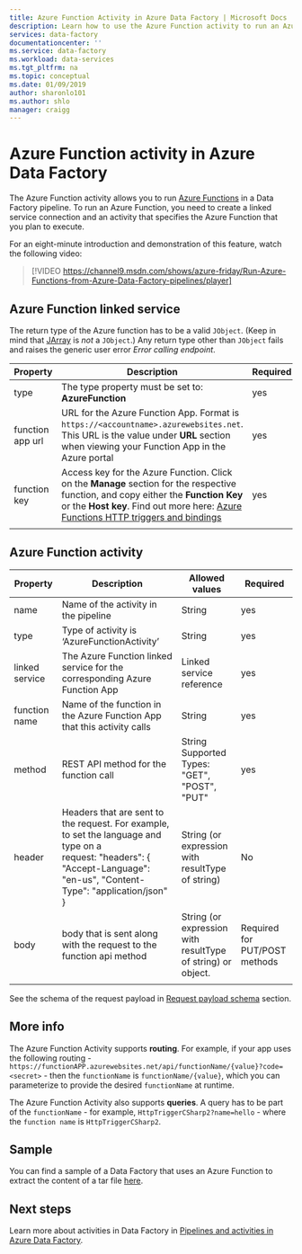 ```yaml
---
title: Azure Function Activity in Azure Data Factory | Microsoft Docs
description: Learn how to use the Azure Function activity to run an Azure Function in a Data Factory pipeline
services: data-factory
documentationcenter: ''
ms.service: data-factory
ms.workload: data-services
ms.tgt_pltfrm: na
ms.topic: conceptual
ms.date: 01/09/2019
author: sharonlo101
ms.author: shlo
manager: craigg
---
```


# Azure Function activity in Azure Data Factory

The Azure Function activity allows you to run [Azure Functions](../azure-functions/functions-overview.md) in a Data Factory pipeline. To run an Azure Function, you need to create a linked service connection and an activity that specifies the Azure Function that you plan to execute.

For an eight-minute introduction and demonstration of this feature, watch the following video:

> [!VIDEO https://channel9.msdn.com/shows/azure-friday/Run-Azure-Functions-from-Azure-Data-Factory-pipelines/player]

## Azure Function linked service

The return type of the Azure function has to be a valid `JObject`. (Keep in mind that [JArray](https://www.newtonsoft.com/json/help/html/T_Newtonsoft_Json_Linq_JArray.htm) is *not* a `JObject`.) Any return type other than `JObject` fails and raises the generic user error *Error calling endpoint*.

| **Property** | **Description** | **Required** |
| --- | --- | --- |
| type   | The type property must be set to: **AzureFunction** | yes |
| function app url | URL for the Azure Function App. Format is `https://<accountname>.azurewebsites.net`. This URL is the value under **URL** section when viewing your Function App in the Azure portal  | yes |
| function key | Access key for the Azure Function. Click on the **Manage** section for the respective function, and copy either the **Function Key** or the **Host key**. Find out more here: [Azure Functions HTTP triggers and bindings](../azure-functions/functions-bindings-http-webhook.md#authorization-keys) | yes |
|   |   |   |

## Azure Function activity

| **Property**  | **Description** | **Allowed values** | **Required** |
| --- | --- | --- | --- |
| name  | Name of the activity in the pipeline  | String | yes |
| type  | Type of activity is ‘AzureFunctionActivity’ | String | yes |
| linked service | The Azure Function linked service for the corresponding Azure Function App  | Linked service reference | yes |
| function name  | Name of the function in the Azure Function App that this activity calls | String | yes |
| method  | REST API method for the function call | String Supported Types: "GET", "POST", "PUT"   | yes |
| header  | Headers that are sent to the request. For example, to set the language and type on a request: "headers": { "Accept-Language": "en-us", "Content-Type": "application/json" } | String (or expression with resultType of string) | No |
| body  | body that is sent along with the request to the function api method  | String (or expression with resultType of string) or object.   | Required for PUT/POST methods |
|   |   |   | |

See the schema of the request payload in [Request payload schema](control-flow-web-activity.md#request-payload-schema) section.

## More info

The Azure Function Activity supports **routing**. For example, if your app uses the following routing - `https://functionAPP.azurewebsites.net/api/functionName/{value}?code=<secret>` - then the `functionName` is `functionName/{value}`, which you can parameterize to provide the desired `functionName` at runtime.

The Azure Function Activity also supports **queries**. A query has to be part of the `functionName` - for example, `HttpTriggerCSharp2?name=hello` - where the `function name` is `HttpTriggerCSharp2`.

## Sample

You can find a sample of a Data Factory that uses an Azure Function to extract the content of a tar file [here](https://github.com/Azure/Azure-DataFactory/tree/master/SamplesV2/UntarAzureFilesWithAzureFunction).

## Next steps

Learn more about activities in Data Factory in [Pipelines and activities in Azure Data Factory](concepts-pipelines-activities.md).
